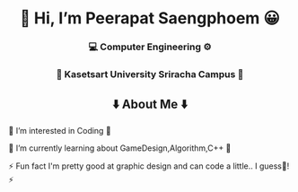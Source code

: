 <h1 align="center"> 👋 Hi, I’m Peerapat Saengphoem 😀</h1>

<h3 align="center">💻 Computer Engineering ⚙️</h3>

<h3 align="center">🌳 Kasetsart University Sriracha Campus 🍃</h3>

<h2 align="center">⬇️ About Me ⬇️ </h2>

👀 I’m interested in Coding 👀

🌱 I’m currently learning about GameDesign,Algorithm,C++ 🌱

⚡ Fun fact I'm pretty good at graphic design and can code a little.. I guess🤣! ⚡
